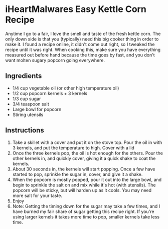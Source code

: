 iHeartMalwares Easy Kettle Corn Recipe
======================================

Anytime I go to a fair, I love the smell and taste of the fresh kettle
corn. The only down side is that you (typically) need this big cooker
thing in order to make it. I found a recipe online, it didn't come out
right, so I tweaked the recipe until it was right. When cooking this,
make sure you have everything measured out before hand because the time
goes by fast, and you don't want molten sugary popcorn going everywhere.

Ingredients
-----------

-   1/4 cup vegetable oil (or other high temperature oil)
-   1/2 cup popcorn kernels + 3 kernels
-   1/3 cup sugar
-   3/4 teaspoon salt
-   Large bowl for popcorn
-   Stiring utensils

Instructions
------------

1.  Take a skillet with a cover and put it on the stove top. Pour the
    oil in with 3 kernels, and put the temperature to high. Cover with a
    lid
2.  Once the three kernels pop, the oil is hot enough for the others.
    Pour the other kernels in, and quickly cover, giving it a quick
    shake to coat the kernels.
3.  About 30 seconds in, the kernels will start popping. Once a few have
    started to pop, sprinkle the sugar in, cover, and give it a shake.
4.  When the popcorn is mostly popped, pour it out into the large bowl,
    and begin to sprinkle the salt on and mix while it's hot (with
    utensils). The popcorn will be sticky, but will harden up as it
    cools. You may need more salt for your taste.
5.  Enjoy
6.  Note: Getting the timing down for the sugar may take a few times,
    and I have burned my fair share of sugar getting this recipe right.
    If you're using larger kernels it takes more time to pop, smaller
    kernels take less time.
